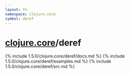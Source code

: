 ```yaml
---
layout: fn
namespace: clojure.core
symbol: deref
---
```


# [clojure.core](../)/deref

{% include 1.5.0/clojure.core/deref/docs.md %}
{% include 1.5.0/clojure.core/deref/examples.md %}
{% include 1.5.0/clojure.core/deref/src.md %}

